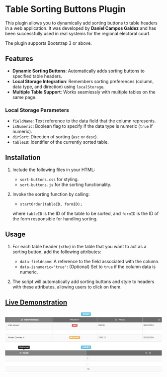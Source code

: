 # Table Sorting Buttons Plugin

This plugin allows you to dynamically add sorting buttons to table headers in a web application. It was developed by **Daniel Campos Galdez** and has been successfully used in real systems for the regional electoral court.

The plugin supports Bootstrap 3 or above.
## Features

- **Dynamic Sorting Buttons**: Automatically adds sorting buttons to specified table headers.
- **Local Storage Integration**: Remembers sorting preferences (column, data type, and direction) using `localStorage`.
- **Multiple Table Support**: Works seamlessly with multiple tables on the same page.

### Local Storage Parameters
- `fieldName`: Text reference to the data field that the column represents.
- `isNumeric`: Boolean flag to specify if the data type is numeric (`true` if numeric).
- `dirSort`: Direction of sorting (`asc` or `desc`).
- `tableID`: Identifier of the currently sorted table.

## Installation

1. Include the following files in your HTML:
   - `sort-buttons.css` for styling.
   - `sort-buttons.js` for the sorting functionality.

2. Invoke the sorting function by calling:
   - `startOrder(tableID, formID);`
   
   where `tableID` is the ID of the table to be sorted, and `formID` is the ID of the form responsible for handling sorting.

## Usage

1. For each table header (`<th>`) in the table that you want to act as a sorting button, add the following attributes:
   - `data-fieldname`: A reference to the field associated with the column.
   - `data-isnumeric="true"`: (Optional) Set to `true` if the column data is numeric.

2. The script will automatically add sorting buttons and style to headers with these attributes, allowing users to click on them.

## [Live Demonstration](link-to-demo)

![Preview](preview.png)

